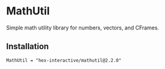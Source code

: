 # MathUtil

Simple math utility library for numbers, vectors, and CFrames.

## Installation

```
MathUtil = "hex-interactive/mathutil@2.2.0"
```
